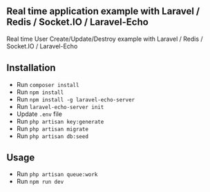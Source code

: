 
##  Real time application example with Laravel / Redis / Socket.IO / Laravel-Echo 

Real time User Create/Update/Destroy example with Laravel / Redis / Socket.IO / Laravel-Echo 


## Installation

- Run `composer install`
- Run `npm install`
- Run `npm install -g laravel-echo-server`
- Run `laravel-echo-server init`
- Update `.env` file
- Run `php artisan key:generate` 
- Run `php artisan migrate` 
- Run `php artisan db:seed`

## Usage

- Run `php artisan queue:work`
- Run `npm run dev`